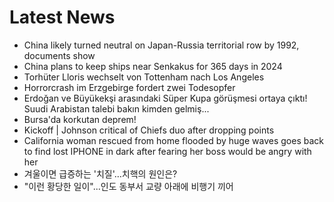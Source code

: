 # Latest News
-  China likely turned neutral on Japan-Russia territorial row by 1992, documents show
-  China plans to keep ships near Senkakus for 365 days in 2024
-  Torhüter Lloris wechselt von Tottenham nach Los Angeles
-  Horrorcrash im Erzgebirge fordert zwei Todesopfer
-  Erdoğan ve Büyükekşi arasındaki Süper Kupa görüşmesi ortaya çıktı! Suudi Arabistan talebi bakın kimden gelmiş...
-  Bursa'da korkutan deprem!
-  Kickoff | Johnson critical of Chiefs duo after dropping points
-  California woman rescued from home flooded by huge waves goes back to find lost IPHONE in dark after fearing her boss would be angry with her
-  겨울이면 급증하는 '치질'…치핵의 원인은?
-  "이런 황당한 일이"...인도 동부서 교량 아래에 비행기 끼어
